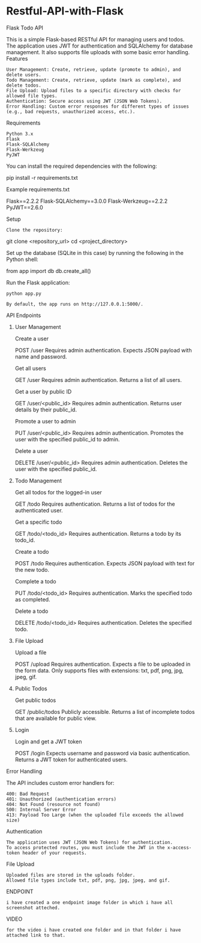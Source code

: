 # Restful-API-with-Flask

Flask Todo API

This is a simple Flask-based RESTful API for managing users and todos. The application uses JWT for authentication and SQLAlchemy for database management. It also supports file uploads with some basic error handling.
Features

    User Management: Create, retrieve, update (promote to admin), and delete users.
    Todo Management: Create, retrieve, update (mark as complete), and delete todos.
    File Upload: Upload files to a specific directory with checks for allowed file types.
    Authentication: Secure access using JWT (JSON Web Tokens).
    Error Handling: Custom error responses for different types of issues (e.g., bad requests, unauthorized access, etc.).

Requirements

    Python 3.x
    Flask
    Flask-SQLAlchemy
    Flask-Werkzeug
    PyJWT

You can install the required dependencies with the following:

pip install -r requirements.txt

Example requirements.txt

Flask==2.2.2
Flask-SQLAlchemy==3.0.0
Flask-Werkzeug==2.2.2
PyJWT==2.6.0

Setup

    Clone the repository:

git clone <repository_url>
cd <project_directory>

Set up the database (SQLite in this case) by running the following in the Python shell:

from app import db
db.create_all()

Run the Flask application:

    python app.py

    By default, the app runs on http://127.0.0.1:5000/.

API Endpoints
1. User Management

    Create a user

    POST /user
        Requires admin authentication.
        Expects JSON payload with name and password.

    Get all users

    GET /user
        Requires admin authentication.
        Returns a list of all users.

    Get a user by public ID

    GET /user/<public_id>
        Requires admin authentication.
        Returns user details by their public_id.

    Promote a user to admin

    PUT /user/<public_id>
        Requires admin authentication.
        Promotes the user with the specified public_id to admin.

    Delete a user

    DELETE /user/<public_id>
        Requires admin authentication.
        Deletes the user with the specified public_id.

2. Todo Management

    Get all todos for the logged-in user

    GET /todo
        Requires authentication.
        Returns a list of todos for the authenticated user.

    Get a specific todo

    GET /todo/<todo_id>
        Requires authentication.
        Returns a todo by its todo_id.

    Create a todo

    POST /todo
        Requires authentication.
        Expects JSON payload with text for the new todo.

    Complete a todo

    PUT /todo/<todo_id>
        Requires authentication.
        Marks the specified todo as completed.

    Delete a todo

    DELETE /todo/<todo_id>
        Requires authentication.
        Deletes the specified todo.

3. File Upload

    Upload a file

    POST /upload
        Requires authentication.
        Expects a file to be uploaded in the form data.
        Only supports files with extensions: txt, pdf, png, jpg, jpeg, gif.

4. Public Todos

    Get public todos

    GET /public/todos
        Publicly accessible.
        Returns a list of incomplete todos that are available for public view.

5. Login

    Login and get a JWT token

    POST /login
        Expects username and password via basic authentication.
        Returns a JWT token for authenticated users.

Error Handling

The API includes custom error handlers for:

    400: Bad Request
    401: Unauthorized (authentication errors)
    404: Not Found (resource not found)
    500: Internal Server Error
    413: Payload Too Large (when the uploaded file exceeds the allowed size)

Authentication

    The application uses JWT (JSON Web Tokens) for authentication.
    To access protected routes, you must include the JWT in the x-access-token header of your requests.



File Upload

    Uploaded files are stored in the uploads folder.
    Allowed file types include txt, pdf, png, jpg, jpeg, and gif.

ENDPOINT

    i have created a one endpoint image folder in which i have all screenshot atteched.

VIDEO

    for the video i have created one folder and in that folder i have attached link to that.
 
